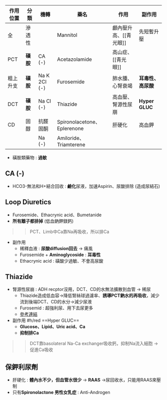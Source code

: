 | 作用位置 | 分類   | 機轉         | 藥名                      | 作用               | 副作用         |
|----------|--------|--------------|---------------------------|--------------------|----------------|
| 全       | 滲透性 |              | Mannitol                  | 顱內壓升高、[[青光眼]] | 先短暫升壓     |
| PCT      | **磺胺**   | CA (-)       | Acetazolamide             | 高山症、[[青光眼]]     |                |
| 粗上升支 | **磺胺**   | Na K 2Cl (-) | Furosemide                | 肺水腫、心腎衰竭   | **耳毒性、高尿酸** |
| DCT      | **磺胺**   | Na Cl (-)    | Thiazide                  | 高血壓、腎源性尿崩 | **Hyper GLUC**     |
| CD       | 固醇   | 抗醛固酮     | Spironolacetone、Eplerenone | 肝硬化             | 高血鉀         |
|          |        | Na (-)       | Amiloride、Triamterene    |                    |                |
- 磺胺類藥物 : **過敏**
## CA (-)
- HCO3-無法和H+結合回收 : **鹼化**尿液，加速Aspirin、尿酸排除 (造成尿結石)
## Loop Diuretics
- Furosemide、Ethacrynic acid、Bumetanide
- **所有離子都排掉** (低血鈉鉀鎂鈣)
>> PCT、Limb中Ca靠Na再吸收，所以排Ca
- 副作用
	- 稀釋血液 : **尿酸diffusion回去** -> 痛風
	- Furosemide + **Aminoglycoside** : **耳毒性**
	- Ethacrynic acid : 磺酸少過敏、不會高尿酸
## Thiazide
- 腎源性尿崩 : ADH recptor沒用，DCT、CD的水無法擴散到血管 -> 稀尿
	- Thiazide造成低血容->降低腎絲球過濾率、**誘導PCT鈉水的再吸收**，減少流到後端DCT、CD的水分->減少尿液
	- Furosemid : 超強利尿、用下去尿更多
	-  [參考連結](https://meddataspeaks.wordpress.com/2015/05/17/%E5%9C%8B%E8%80%83%E8%A7%A3%E9%A1%8C-thiazide%E5%88%A9%E5%B0%BF%E5%8A%91%E7%94%A8%E6%96%BC%E8%85%8E%E5%9B%A0%E6%80%A7%E5%B0%BF%E5%B4%A9%E7%97%87%E7%9A%84%E6%A9%9F%E8%BD%89/)
- 副作用 #h/red ==Hyper GLUC==
	- **Glucose、Lipid、Uric acid、Ca**
	- **抑制排Ca**
>> 	DCT靠basolateral Na-Ca exchanger吸收鈣，抑制Na流入細胞 -> 促進Ca吸收
## 保鉀利尿劑
- 肝硬化 : **體內水不少，但血管水很少** -> **RAAS** ->尿回收水，只能用RAAS來壓制
- 只有**Spironolactone 男性女乳症** : Anti-Androgen